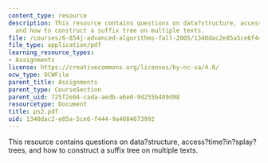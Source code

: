 ```yaml
---
content_type: resource
description: This resource contains questions on data?structure, access?time?in?splay?trees,
  and how to construct a suffix tree on multiple texts.
file: /courses/6-854j-advanced-algorithms-fall-2005/1340dac2e85a5ce6f4449a4084673992_ps2.pdf
file_type: application/pdf
learning_resource_types:
- Assignments
license: https://creativecommons.org/licenses/by-nc-sa/4.0/
ocw_type: OCWFile
parent_title: Assignments
parent_type: CourseSection
parent_uid: 725f2e04-cada-aedb-a6e0-9d255b409d98
resourcetype: Document
title: ps2.pdf
uid: 1340dac2-e85a-5ce6-f444-9a4084673992
---
```

This resource contains questions on data?structure, access?time?in?splay?trees, and how to construct a suffix tree on multiple texts.